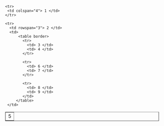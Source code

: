<table border> 
    
    <tr>
     <td colspan="4"> 1 </td>
    </tr>
    
    <tr>
      <td rowspan="3"> 2 </td>
      <td>
          <table border>
            <tr> 
              <td> 3 </td>
              <td> 4 </td>
            </tr>
            
            <tr>
              <td> 6 </td>
              <td> 7 </td>
            </tr>
            
            <tr>
              <td> 8 </td>
              <td> 9 </td>
            </td> 
         </table>
     </td>
  
  <td> 5 </td>
             
  
  </table> 